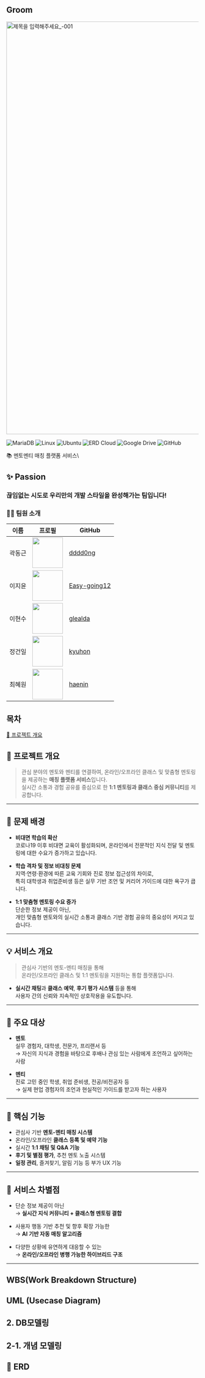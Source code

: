 ## Groom

<img width="1080" height="1080" alt="제목을 입력해주세요_-001" src="https://github.com/user-attachments/assets/d485a801-3b39-4b3e-9600-5248f86daebd" />


<br>

![MariaDB](https://img.shields.io/badge/MariaDB-003545?style=flat&logo=mariadb&logoColor=white)
![Linux](https://img.shields.io/badge/Linux-FCC624?style=flat&logo=linux&logoColor=black)
![Ubuntu](https://img.shields.io/badge/Ubuntu-E95420?style=flat&logo=ubuntu&logoColor=white)
![ERD Cloud](https://img.shields.io/badge/ERD%20Cloud-0059ff?style=flat&logo=cloudflare&logoColor=white)
![Google Drive](https://img.shields.io/badge/Google%20Drive-4285F4?style=flat&logo=googledrive&logoColor=white)
![GitHub](https://img.shields.io/badge/GitHub-181717?style=flat&logo=github&logoColor=white)

📚 멘토멘티 매칭 플랫폼 서비스\

## ✨ Passion
### 끊임없는 시도로 우리만의 개발 스타일을 완성해가는 팀입니다!
### 👨‍💻 팀원 소개

| 이름 | 프로필 | GitHub |
|------|--------|--------|
| 곽동근 | <img src="https://github.com/user-attachments/assets/a075647e-0851-43a6-b4a9-896b4cd9d4c9" width="80"/> | [dddd0ng](https://github.com/dddd0ng) |
| 이지윤 | <img src="https://github.com/user-attachments/assets/9a20fdf5-5676-4d7c-9fa7-48a62174a9f5" width="80"/> | [Easy-going12](https://github.com/Easy-going12) |
| 이현수 | <img src="https://github.com/user-attachments/assets/ed010d9b-3003-43c6-9be2-3e2ab0dce7aa" width="80"/> | [glealda](https://github.com/glealda) |
| 정건일 | <img src="https://github.com/user-attachments/assets/4a8fbff8-c35c-41cc-a71e-9e73d247ca83" width="80"/> | [kyuhon](https://github.com/kyuhon) |
| 최혜원 | <img src="https://github.com/user-attachments/assets/8c058d16-c491-4487-a58f-782ec8d65a3e" width="80"/> | [haenin](https://github.com/haenin) |

## 목차
[📢 프로젝트 개요](#-1-프로젝트-개요)

## 📢 프로젝트 개요

> 관심 분야의 멘토와 멘티를 연결하여, 온라인/오프라인 클래스 및 맞춤형 멘토링을 제공하는 **매칭 플랫폼 서비스**입니다.  
> 실시간 소통과 경험 공유를 중심으로 한 **1:1 멘토링과 클래스 중심 커뮤니티**를 제공합니다.

---

## 📌 문제 배경

- **비대면 학습의 확산**  
  코로나19 이후 비대면 교육이 활성화되며, 온라인에서 전문적인 지식 전달 및 멘토링에 대한 수요가 증가하고 있습니다.

- **학습 격차 및 정보 비대칭 문제**  
  지역·연령·환경에 따른 교육 기회와 진로 정보 접근성의 차이로,  
  특히 대학생과 취업준비생 등은 실무 기반 조언 및 커리어 가이드에 대한 욕구가 큽니다.

- **1:1 맞춤형 멘토링 수요 증가**  
  단순한 정보 제공이 아닌,  
  개인 맞춤형 멘토와의 실시간 소통과 클래스 기반 경험 공유의 중요성이 커지고 있습니다.

---

## 💡 서비스 개요

> 관심사 기반의 멘토-멘티 매칭을 통해  
> 온라인/오프라인 클래스 및 1:1 멘토링을 지원하는 통합 플랫폼입니다.

- **실시간 채팅**과 **클래스 예약**, **후기 평가 시스템** 등을 통해  
  사용자 간의 신뢰와 지속적인 상호작용을 유도합니다.

---

## 🎯 주요 대상

- **멘토**  
  실무 경험자, 대학생, 전문가, 프리랜서 등  
  → 자신의 지식과 경험을 바탕으로 후배나 관심 있는 사람에게 조언하고 싶어하는 사람

- **멘티**  
  진로 고민 중인 학생, 취업 준비생, 전공/비전공자 등  
  → 실제 현업 경험자의 조언과 현실적인 가이드를 받고자 하는 사용자

---

## 🔧 핵심 기능

- 관심사 기반 **멘토-멘티 매칭 시스템**
- 온라인/오프라인 **클래스 등록 및 예약 기능**
- 실시간 **1:1 채팅 및 Q&A 기능**
- **후기 및 별점 평가**, 추천 멘토 노출 시스템
- **일정 관리**, 즐겨찾기, 알림 기능 등 부가 UX 기능

---

## 🧠 서비스 차별점

- 단순 정보 제공이 아닌  
  → **실시간 지식 커뮤니티 + 클래스형 멘토링 결합**

- 사용자 행동 기반 추천 및 향후 확장 가능한  
  → **AI 기반 자동 매칭 알고리즘**

- 다양한 상황에 유연하게 대응할 수 있는  
  → **온라인/오프라인 병행 가능한 하이브리드 구조**

---

##  WBS(Work Breakdown Structure)

## UML (Usecase Diagram)

## 2. DB모델링

## 2-1. 개념 모델링

## 📝 ERD

